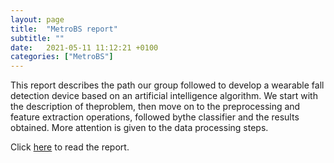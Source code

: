 ```yaml
---
layout: page
title:  "MetroBS report"
subtitle: ""
date:   2021-05-11 11:12:21 +0100
categories: ["MetroBS"]
---
```

This  report  describes  the  path  our  group  followed  to  develop  a  wearable  fall  detection device based on an artificial intelligence algorithm.  We start with the description of theproblem, then move on to the preprocessing and feature extraction operations, followed bythe classifier and the results obtained.  More attention is given to the data processing steps.

Click [here](https://github.com/freshq99/freshq99.github.io/blob/master/docs/MetroBS-Report.pdf) to read the report.


